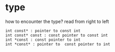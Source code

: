 # type
how to encounter the type? read from right to left
```
int const* : pointer to const int
int const* const : const pointer to const int
int *const : const pointer to int
int *const* : pointer to  const pointer to int
```